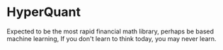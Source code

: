 # HyperQuant
Expected to be the most rapid financial math library, perhaps be based machine learning, If you don't learn to think today, you may never learn.
